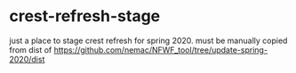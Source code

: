 # crest-refresh-stage
just a place to stage crest refresh for spring 2020. must be manually copied from dist of https://github.com/nemac/NFWF_tool/tree/update-spring-2020/dist
